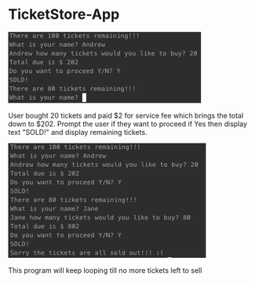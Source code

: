 # TicketStore-App

![](SoldTickets.png)


User bought 20 tickets and paid $2 for service fee which brings the total down to $202. Prompt the user if they want to proceed if Yes then display text "SOLD!" and display remaining tickets. 


![](SoldOutAllTickets.png)

This program will keep looping till no more tickets left to sell

